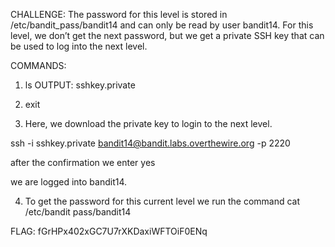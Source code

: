 CHALLENGE: The password for this level is stored in /etc/bandit_pass/bandit14 and can only be read by user bandit14. For this level, we don’t get the next password, but we get a private SSH key that can be used to log into the next level. 

COMMANDS:
1. ls
OUTPUT: sshkey.private

2. exit 

3. Here, we download the private key to login to the next level.

ssh -i sshkey.private bandit14@bandit.labs.overthewire.org -p 2220

after the confirmation we enter yes

we are logged into bandit14.

4. To get the password for this current level we run the command
cat /etc/bandit pass/bandit14

FLAG: fGrHPx402xGC7U7rXKDaxiWFTOiF0ENq